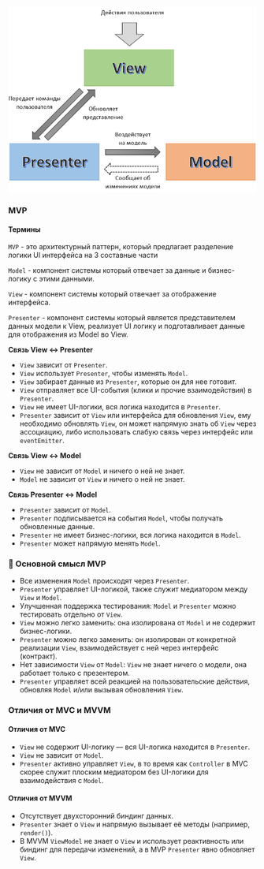 ![alt text](docs/mvp.png)

### MVP

#### Термины

`MVP` - это архитектурный паттерн, который предлагает разделение логики UI интерфейса на 3 составные части

`Model` - компонент системы который отвечает за данные и бизнес-логику с этими данными.

`View` - компонент системы который отвечает за отображение интерфейса.

`Presenter` - компонент системы который является представителем данных модели к View, реализует UI логику и подготавливает данные для отображения из Model во View.

**Связь View ↔ Presenter**

- `View` зависит от `Presenter`.
- `View` использует `Presenter`, чтобы изменять `Model`.
- `View` забирает данные из `Presenter`, которые он для нее готовит.
- `View` отправляет все UI-события (клики и прочие взаимодействия) в `Presenter`.
- `View` не имеет UI-логики, вся логика находится в `Presenter`.
- `Presenter` зависит от `View` или интерфейса для обновления `View`, ему необходимо обновлять `View`, он может напрямую знать об `View` через ассоциацию, либо использовать слабую связь через интерфейс или `eventEmitter`.

**Связь View ↔ Model**

- `View` не зависит от `Model` и ничего о ней не знает.
- `Model` не зависит от `View` и ничего о ней не знает.

**Связь Presenter ↔ Model**

- `Presenter` зависит от `Model`.
- `Presenter` подписывается на события `Model`, чтобы получать обновленные данные.
- `Presenter` не имеет бизнес-логики, вся логика находится в `Model`.
- `Presenter` может напрямую менять `Model`.

### 📌 Основной смысл MVP

- Все изменения `Model` происходят через `Presenter`.
- `Presenter` управляет UI-логикой, также служит медиатором между `View` и `Model`.
- Улучшенная поддержка тестирования: `Model` и `Presenter` можно тестировать отдельно от `View`.
- `View` можно легко заменить: она изолирована от `Model` и не содержит бизнес-логики.
- `Presenter` можно легко заменить: он изолирован от конкретной реализации `View`, взаимодействует с ней через интерфейс (контракт).
- Нет зависимости `View` от `Model`: `View` не знает ничего о модели, она работает только с презентером.
- `Presenter` управляет всей реакцией на пользовательские действия, обновляя `Model` и/или вызывая обновления `View`.

### Отличия от MVC и MVVM

#### Отличия от MVC

- `View` не содержит UI-логику — вся UI-логика находится в `Presenter`.
- `View` не зависит от `Model`.
- `Presenter` активно управляет `View`, в то время как `Controller` в MVC скорее служит плоским медиатором без UI-логики для взаимодействия с `Model`.

#### Отличия от MVVM

- Отсутствует двухсторонний биндинг данных.
- `Presenter` знает о `View` и напрямую вызывает её методы (например, `render()`).
- В MVVM `ViewModel` не знает о `View` и использует реактивность или биндинг для передачи изменений, а в MVP `Presenter` явно обновляет `View`.
